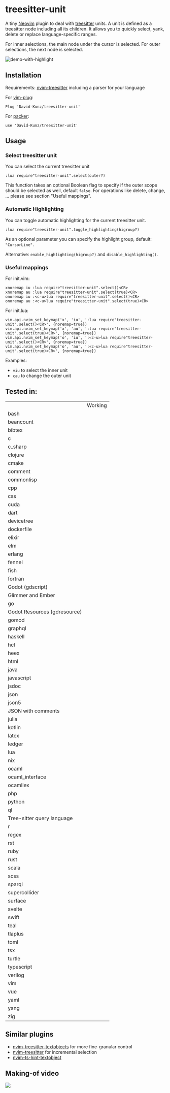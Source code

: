# treesitter-unit

A tiny [Neovim](https://neovim.io/) plugin to deal with [treesitter](https://github.com/tree-sitter/tree-sitter) units.
A unit is defined as a treesitter node including all its children.
It allows you to quickly select, yank, delete or replace language-specific ranges.

For inner selections, the main node under the cursor is selected.
For outer selections, the next node is selected.

![demo-with-highlight](https://user-images.githubusercontent.com/1009936/130355705-5da61f06-52a9-43f4-a98c-7e2df3ae175b.gif)

## Installation

Requirements: [nvim-treesitter](https://github.com/nvim-treesitter/nvim-treesitter) including a parser for your language

For [vim-plug](https://github.com/junegunn/vim-plug):
```
Plug 'David-Kunz/treesitter-unit'
```
For [packer](https://github.com/wbthomason/packer.nvim):
```
use 'David-Kunz/treesitter-unit'
```

## Usage

### Select treesitter unit
You can select the current treesitter unit
```
:lua require"treesitter-unit".select(outer?)
```
This function takes an optional Boolean flag to specify if the outer scope should be selected as well, default `false`.
For operations like delete, change, ... please see section "Useful mappings".

### Automatic Highlighting
You can toggle automatic highlighting for the current treesitter unit.
```
:lua require"treesitter-unit".toggle_highlighting(higroup?)
```
As an optional parameter you can specify the highlight group, default: `"CursorLine"`.

Alternative: `enable_highlighting(higroup?)` and `disable_highlighting()`.

### Useful mappings

For init.vim:
```
xnoremap iu :lua require"treesitter-unit".select()<CR>
xnoremap au :lua require"treesitter-unit".select(true)<CR>
onoremap iu :<c-u>lua require"treesitter-unit".select()<CR>
onoremap au :<c-u>lua require"treesitter-unit".select(true)<CR>
```
For init.lua:
```
vim.api.nvim_set_keymap('x', 'iu', ':lua require"treesitter-unit".select()<CR>', {noremap=true})
vim.api.nvim_set_keymap('x', 'au', ':lua require"treesitter-unit".select(true)<CR>', {noremap=true})
vim.api.nvim_set_keymap('o', 'iu', ':<c-u>lua require"treesitter-unit".select()<CR>', {noremap=true})
vim.api.nvim_set_keymap('o', 'au', ':<c-u>lua require"treesitter-unit".select(true)<CR>', {noremap=true})
```

Examples:
- `viu` to select the inner unit
- `cau` to change the outer unit


## Tested in:

<table>
<th>
<td>Working</td></th>
<tr>
<td>bash</td><td> </td></tr>
<tr>
<td>beancount</td><td> </td></tr>
<tr>
<td>bibtex</td><td> </td></tr>
<tr>
<td>c</td><td> </td></tr>
<tr>
<td>c_sharp</td><td> </td></tr>
<tr>
<td>clojure</td><td> </td></tr>
<tr>
<td>cmake</td><td> </td></tr>
<tr>
<td>comment</td><td> </td></tr>
<tr>
<td>commonlisp</td><td> </td></tr>
<tr>
<td>cpp</td><td> </td></tr>
<tr>
<td>css</td><td> </td></tr>
<tr>
<td>cuda</td><td> </td></tr>
<tr>
<td>dart</td><td> </td></tr>
<tr>
<td>devicetree</td><td> </td></tr>
<tr>
<td>dockerfile</td><td> </td></tr>
<tr>
<td>elixir</td><td> </td></tr>
<tr>
<td>elm</td><td> </td></tr>
<tr>
<td>erlang</td><td> </td></tr>
<tr>
<td>fennel</td><td> </td></tr>
<tr>
<td>fish</td><td> </td></tr>
<tr>
<td>fortran</td><td> </td></tr>
<tr>
<td>Godot (gdscript)</td><td> </td></tr>
<tr>
<td>Glimmer and Ember</td><td> </td></tr>
<tr>
<td>go</td><td></td></tr>
<tr>
<td>Godot Resources (gdresource)</td><td> </td></tr>
<tr>
<td>gomod</td><td> </td></tr>
<tr>
<td>graphql</td><td> </td></tr>
<tr>
<td>haskell</td><td> </td></tr>
<tr>
<td>hcl</td><td> </td></tr>
<tr>
<td>heex</td><td> </td></tr>
<tr>
<td>html</td><td> </td></tr>
<tr>
<td>java</td><td> </td></tr>
<tr>
<td>javascript</td><td></td></tr>
<tr>
<td>jsdoc</td><td> </td></tr>
<tr>
<td>json</td><td> </td></tr>
<tr>
<td>json5</td><td> </td></tr>
<tr>
<td>JSON with comments</td><td> </td></tr>
<tr>
<td>julia</td><td> </td></tr>
<tr>
<td>kotlin</td><td> </td></tr>
<tr>
<td>latex</td><td> </td></tr>
<tr>
<td>ledger</td><td> </td></tr>
<tr>
<td>lua</td><td> </td></tr>
<tr>
<td>nix</td><td> </td></tr>
<tr>
<td>ocaml</td><td> </td></tr>
<tr>
<td>ocaml_interface</td><td> </td></tr>
<tr>
<td>ocamllex</td><td> </td></tr>
<tr>
<td>php</td><td></td></tr>
<tr>
<td>python</td><td></td></tr>
<tr>
<td>ql</td><td> </td></tr>
<tr>
<td>Tree-sitter query language</td><td> </td></tr>
<tr>
<td>r</td><td> </td></tr>
<tr>
<td>regex</td><td> </td></tr>
<tr>
<td>rst</td><td></td></tr>
<tr>
<td>ruby</td><td></td></tr>
<tr>
<td>rust</td><td></td></tr>
<tr>
<td>scala</td><td> </td></tr>
<tr>
<td>scss</td><td> </td></tr>
<tr>
<td>sparql</td><td> </td></tr>
<tr>
<td>supercollider</td><td> </td></tr>
<tr>
<td>surface</td><td> </td></tr>
<tr>
<td>svelte</td><td> </td></tr>
<tr>
<td>swift</td><td> </td></tr>
<tr>
<td>teal</td><td> </td></tr>
<tr>
<td>tlaplus</td><td> </td></tr>
<tr>
<td>toml</td><td> </td></tr>
<tr>
<td>tsx</td><td> </td></tr>
<tr>
<td>turtle</td><td> </td></tr>
<tr>
<td>typescript</td><td></td></tr>
<tr>
<td>verilog</td><td> </td></tr>
<tr>
<td>vim</td><td> </td></tr>
<tr>
<td>vue</td><td> </td></tr>
<tr>
<td>yaml</td><td> </td></tr>
<tr>
<td>yang</td><td> </td></tr>
<tr>
<td>zig</td><td> </td></tr>
</table>
<!--textobjectinfo-->

## Similar plugins

- [nvim-treesitter-textobjects](https://github.com/nvim-treesitter/nvim-treesitter-textobjects) for more fine-granular control
- [nvim-treesitter](https://github.com/nvim-treesitter/nvim-treesitter#incremental-selection) for incremental selection
- [nvim-ts-hint-textobject](https://github.com/mfussenegger/nvim-ts-hint-textobject)

## Making-of video
[![](https://i.ytimg.com/vi/dPQfsASHNkg/hqdefault.jpg?sqp=-oaymwEcCPYBEIoBSFXyq4qpAw4IARUAAIhCGAFwAcABBg==&rs=AOn4CLC_iCGCXjipwKLOxHi2OFBR5XAQfw)](https://youtu.be/dPQfsASHNkg "Let's create a Neovim plugin using Treesitter and Lua")

